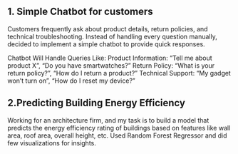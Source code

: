 ## 1. Simple Chatbot for customers
Customers frequently ask about product details, return policies, and technical troubleshooting. Instead of handling every question manually, decided to implement a simple chatbot to provide quick responses.

Chatbot Will Handle Queries Like:
Product Information: “Tell me about product X”, “Do you have smartwatches?”
Return Policy: “What is your return policy?”, “How do I return a product?”
Technical Support: “My gadget won’t turn on”, “How do I reset my device?”

## 2.Predicting Building Energy Efficiency
Working for an architecture firm, and my task is to build a model that predicts the energy efficiency rating of buildings based on features like wall area, roof area, overall height, etc.
Used Random Forest Regressor and did few visualizations for insights.
